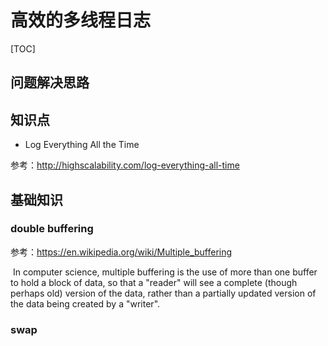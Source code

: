 # 高效的多线程日志

[TOC]

## 问题解决思路





## 知识点

* Log Everything All the Time

参考：http://highscalability.com/log-everything-all-time



## 基础知识

### double buffering

参考：https://en.wikipedia.org/wiki/Multiple_buffering

​      In computer science, multiple buffering is the use of more than one buffer to hold a block of data, so that a "reader" will see a complete (though perhaps old) version of the data, rather than a partially updated version of the data being created by a "writer".

### swap



